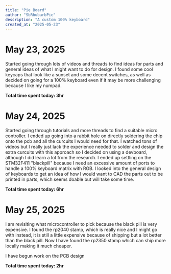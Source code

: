 ```yaml
---
title: "Pie Board"
author: "SbRhubarbPie"
description: "A custom 100% keyboard"
created_at: "2025-05-23"
---
```


# May 23, 2025
  Started going through lots of videos and threads to find ideas for parts and general ideas of what I might want to do for design. I found some cool keycaps that look like a sunset and some decent switches, as well as decided on going for a 100% keyboard even if it may be more challenging because I like my numpad.
  
  **Total time spent today: 3hr**

# May 24, 2025
  Started going through tutorials and more threads to find a suitable micro controller. I ended up going into a rabbit hole on directly soldering the chip onto the pcb and all the curcuits I would need for that. I watched tons of videos but I really just lack the experience needed to solder and design the extra curcuits with this approach so I decided on using a devboard, although I did learn a lot from the research. I ended up settling on the STM32F411 "blackpill" because I need an excessive amount of ports to handle a 100% keyboard matrix with RGB. I looked into the general design of keyboards to get an idea of how I would want to CAD the parts out to be printed in parts, which seems doable but will take some time.
  
  **Total time spent today: 6hr**

# May 25, 2025
  I am revisiting what microcontroller to pick because the black pill is very expensive. I found the rp2040 stamp, which is really nice and I might go with instead, it is still a little expensive because of shipping but a lot better than the black pill. Now I have found the rp2350 stamp which can ship more locally making it much cheaper.

I have begun work on the PCB design
  
  **Total time spent today: 2hr**
